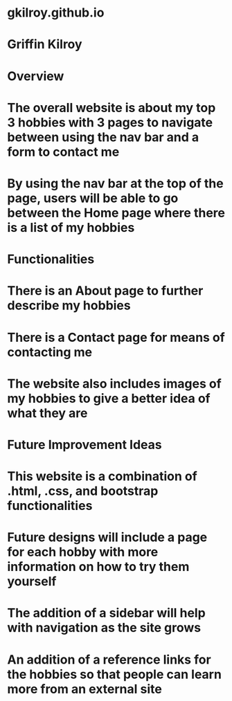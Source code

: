 # gkilroy.github.io
# Griffin Kilroy

# Overview
# The overall website is about my top 3 hobbies with 3 pages to navigate between using the nav bar and a form to contact me
# By using the nav bar at the top of the page, users will be able to go between the Home page where there is a list of my hobbies

# Functionalities
# There is an About page to further describe my hobbies
# There is a Contact page for means of contacting me
# The website also includes images of my hobbies to give a better idea of what they are

# Future Improvement Ideas
# This website is a combination of .html, .css, and bootstrap functionalities
# Future designs will include a page for each hobby with more information on how to try them yourself
# The addition of a sidebar will help with navigation as the site grows
# An addition of a reference links for the hobbies so that people can learn more from an external site